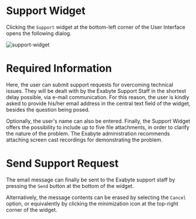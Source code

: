 # Support Widget

Clicking the `Support` widget at the bottom-left corner of the User Interface opens the following dialog.

![support-widget](/images/support-widget.png "Support Widget")

# Required Information 

Here, the user can submit support requests for overcoming technical issues. They will be dealt with by the Exabyte Support Staff in the shortest delay possible, via e-mail communication. For this reason, the user is kindly asked to provide his/her email address in the central text field of the widget, besides the question being posed. 

Optionally, the user's name can also be entered. Finally, the Support Widget offers the possibility to include up to five file attachments, in order to clarify the nature of the problem. The Exabyte administration recommends attaching screen cast recordings for demonstrating the problem.  

# Send Support Request 

The email message can finally be sent to the Exabyte support staff by pressing the `Send` button at the bottom of the widget. 

Alternatively, the message contents can be erased by selecting the `Cancel` option, or equivalently by clicking the minimization icon at the top-right corner of the widget.  
